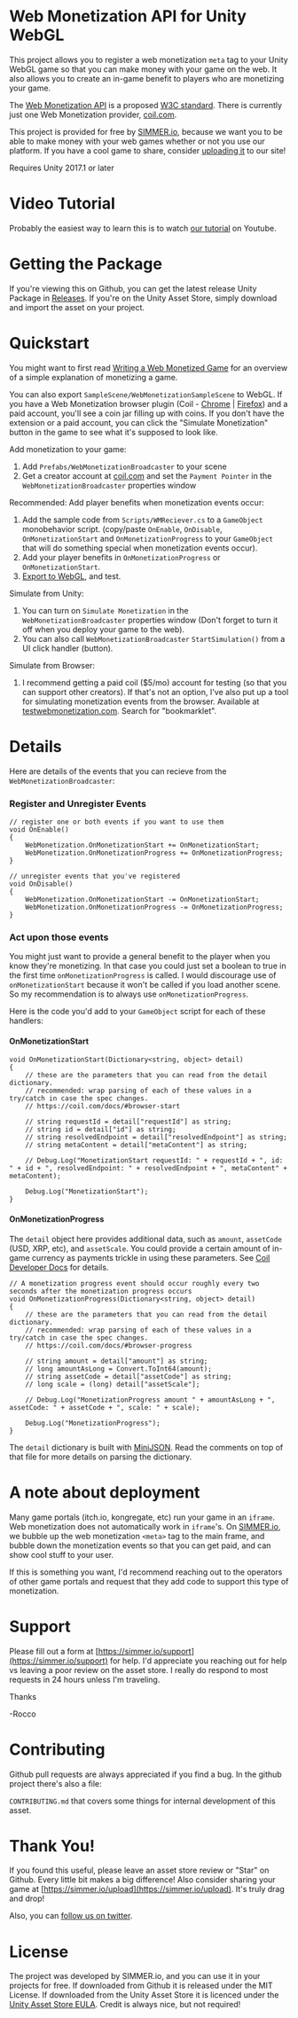 # Web Monetization API for Unity WebGL

This project allows you to register a web monetization `meta` tag to your Unity WebGL game so that you can make money with your game on the web. It also allows you to create an in-game benefit to players who are monetizing your game. 

The [Web Monetization API](https://webmonetization.org) is a proposed [W3C standard](https://adrianhopebailie.github.io/web-monetization/). There is currently just one Web Monetization provider, [coil.com](https://coil.com).

This project is provided for free by [SIMMER.io](https://simmer.io), because we want you to be able to make money with your web games whether or not you use our platform. If you have a cool game to share, consider [uploading it](https://simmer.io) to our site!

Requires Unity 2017.1 or later

# Video Tutorial

Probably the easiest way to learn this is to watch [our tutorial](https://youtu.be/ySjl7HlW7EA) on Youtube. 

# Getting the Package

If you're viewing this on Github, you can get the latest release Unity Package in [Releases](https://github.com/TheRoccoB/web-monetization-unity-webgl/tree/master/Releases). If you're on the Unity Asset Store, simply download and import the asset on your project.

# Quickstart

You might want to first read [Writing a Web Monetized Game](https://coil.com/p/sharafian/Writing-a-Web-Monetized-Game/1i3t_1Frk) for an overview of a simple explanation of monetizing a game. 

You can also export `SampleScene/WebMonetizationSampleScene` to WebGL. If you have a Web Monetization browser plugin (Coil - [Chrome](https://chrome.google.com/webstore/detail/coil/locbifcbeldmnphbgkdigjmkbfkhbnca) | [Firefox](https://addons.mozilla.org/en-US/firefox/addon/coil/)) and a paid account, you'll see a coin jar filling up with coins. If you don't have the extension or a paid account, you can click the "Simulate Monetization" button in the game to see what it's supposed to look like.

Add monetization to your game:

1. Add `Prefabs/WebMonetizationBroadcaster` to your scene
1. Get a creator account at [coil.com](https://coil.com) and set the `Payment Pointer` in the `WebMonetizationBroadcaster` properties window

Recommended: Add player benefits when monetization events occur: 

1. Add the sample code from `Scripts/WMReciever.cs` to a `GameObject` monobehavior script. (copy/paste `OnEnable`, `OnDisable`, `OnMonetizationStart` and `OnMonetizationProgress` to your `GameObject`  that will do something special when monetization events occur).
1. Add your player benefits in `OnMonetizationProgress` or `OnMonetizationStart`.
1. [Export to WebGL](https://www.youtube.com/watch?v=JZqTHjjtQHM), and test.

Simulate from Unity:

1. You can turn on `Simulate Monetization` in the `WebMonetizationBroadcaster` properties window (Don't forget to turn it off when you deploy your game to the web).
1. You can also call `WebMonetizationBroadcaster` `StartSimulation()` from a UI click handler (button).

Simulate from Browser:

1. I recommend getting a paid coil ($5/mo) account for testing (so that you can support other creators). If that's not an option, I've also put up a tool for simulating monetization events from the browser. Available at [testwebmonetization.com](https://testwebmonetization.com). Search for "bookmarklet".


# Details

Here are details of the events that you can recieve from the `WebMonetizationBroadcaster`:

### Register and Unregister Events
```
// register one or both events if you want to use them
void OnEnable()
{
    WebMonetization.OnMonetizationStart += OnMonetizationStart;
    WebMonetization.OnMonetizationProgress += OnMonetizationProgress;
}

// unregister events that you've registered
void OnDisable()
{
    WebMonetization.OnMonetizationStart -= OnMonetizationStart;
    WebMonetization.OnMonetizationProgress -= OnMonetizationProgress;
}
```

### Act upon those events

You might just want to provide a general benefit to the player when you know they're monetizing. In that case you could just set a boolean to true in the first time `onMonetizationProgress` is called. I would discourage use of `onMonetizationStart` because it won't be called if you load another scene. So my recommendation is to always use `onMonetizationProgress`.

Here is the code you'd add to your `GameObject` script for each of these handlers:

#### OnMonetizationStart
```
void OnMonetizationStart(Dictionary<string, object> detail)
{
    // these are the parameters that you can read from the detail dictionary.
    // recommended: wrap parsing of each of these values in a try/catch in case the spec changes.
    // https://coil.com/docs/#browser-start

    // string requestId = detail["requestId"] as string;
    // string id = detail["id"] as string;
    // string resolvedEndpoint = detail["resolvedEndpoint"] as string;
    // string metaContent = detail["metaContent"] as string;

    // Debug.Log("MonetizationStart requestId: " + requestId + ", id: " + id + ", resolvedEndpoint: " + resolvedEndpoint + ", metaContent" + metaContent);

    Debug.Log("MonetizationStart");
}
```


#### OnMonetizationProgress

The `detail` object here provides additional data, such as `amount`, `assetCode` (USD, XRP, etc), and `assetScale`. You could provide a certain amount of in-game currency as payments trickle in using these parameters. See [Coil Developer Docs](https://coil.com/docs/#browser-progress) for details. 
```
// A monetization progress event should occur roughly every two seconds after the monetization progress occurs
void OnMonetizationProgress(Dictionary<string, object> detail)
{
    // these are the parameters that you can read from the detail dictionary.
    // recommended: wrap parsing of each of these values in a try/catch in case the spec changes.
    // https://coil.com/docs/#browser-progress
    
    // string amount = detail["amount"] as string;
    // long amountAsLong = Convert.ToInt64(amount);
    // string assetCode = detail["assetCode"] as string;
    // long scale = (long) detail["assetScale"];
    
    // Debug.Log("MonetizationProgress amount " + amountAsLong + ", assetCode: " + assetCode + ", scale: " + scale);

    Debug.Log("MonetizationProgress");
}
```

The `detail` dictionary is built with [MiniJSON](https://gist.github.com/darktable/1411710). Read the comments on top of that file for more details on parsing the dictionary.

  
# A note about deployment
Many game portals (itch.io, kongregate, etc) run your game in an `iframe`. Web monetization does not automatically work in `iframe`'s. On [SIMMER.io](https://simmer.io), we bubble up the web monetization `<meta>` tag to the main frame, and bubble down the monetization events so that you can get paid, and can show cool stuff to your user.

If this is something you want, I'd recommend reaching out to the operators of other game portals and request that they add code to support this type of monetization.   

# Support
Please fill out a form at [https://simmer.io/support](https://simmer.io/support) for help. I'd appreciate you reaching out for help vs leaving a poor review on the asset store. I really do respond to most requests in 24 hours unless I'm traveling.

Thanks

-Rocco

# Contributing

Github pull requests are always appreciated if you find a bug. In the github project there's also a file:

`CONTRIBUTING.md` that covers some things for internal development of this asset.

# Thank You!
If you found this useful, please leave an asset store review or "Star" on Github. Every little bit makes a big difference! Also consider sharing your game at [https://simmer.io/upload](https://simmer.io/upload). It's truly drag and drop!

Also, you can [follow us on twitter](https://twitter.com/simmer_io).



# License
The project was developed by SIMMER.io, and you can use it in your projects for free. If downloaded from Github it is released under the MIT License. If downloaded from the Unity Asset Store it is licenced under the [Unity Asset Store EULA](https://unity3d.com/legal/as_terms). Credit is always nice, but not required!

  

